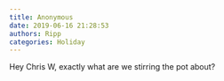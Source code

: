 ```yaml
---
title: Anonymous
date: 2019-06-16 21:28:53
authors: Ripp
categories: Holiday
---
```


 Hey Chris W, exactly what are we stirring the pot about?
